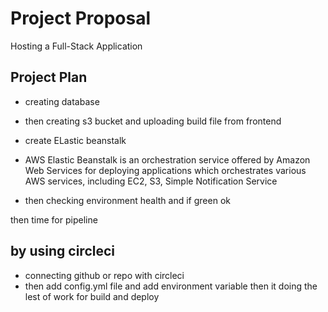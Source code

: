 # Project Proposal

Hosting a Full-Stack Application

## Project Plan

- creating database

- then creating s3 bucket
  and uploading build file from frontend

- create ELastic beanstalk

- AWS Elastic Beanstalk is an orchestration service offered by Amazon Web Services for deploying applications which orchestrates various AWS services, including EC2, S3, Simple Notification Service

- then checking environment health and if green ok

then time for pipeline

## by using circleci

- connecting github or repo with circleci
- then add config.yml file
  and add environment variable then it doing the lest of work for build and deploy
